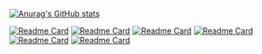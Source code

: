 [![Anurag's GitHub stats](https://github-readme-stats.vercel.app/api?username=gwbres&count_private=true&include_all_commits=true&show_icons=truel&theme=dracula&hide_title=true)](https://github.com/anuraghazra/github-readme-stats)

[![Readme Card](https://github-readme-stats.vercel.app/api/pin/?username=gwbres&repo=rinex)](https://github.com/gwbres/rinex)
[![Readme Card](https://github-readme-stats.vercel.app/api/pin/?username=gwbres&repo=rinex-cli)](https://github.com/gwbres/rinex-cli)
[![Readme Card](https://github-readme-stats.vercel.app/api/pin/?username=buildroot&repo=buildroot)](https://github.com/buildroot/buildroot)
[![Readme Card](https://github-readme-stats.vercel.app/api/pin/?username=jgaeddert&repo=liquid-dsp)](https://github.com/jgaeddert/liquid-dsp)
[![Readme Card](https://github-readme-stats.vercel.app/api/pin/?username=gwbres&repo=hatanaka)](https://github.com/gwbres/hatanaka)
[![Readme Card](https://github-readme-stats.vercel.app/api/pin/?username=gwbres&repo=dms-coordinates)](https://github.com/gwbres/dms-coordinates)
